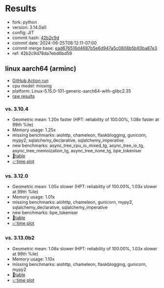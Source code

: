 # Results

- fork: python
- version: 3.14.0a0
- config: JIT
- commit hash: [42b2c9d](https://github.com/python/cpython/commit/42b2c9d)
- commit date: 2024-06-25T08:12:11-07:00
- commit merge base: [ead676516d4687b5e6d947a5c0808b5b93ba87e3](https://github.com/python/cpython/commit/ead676516d4687b5e6d947a5c0808b5b93ba87e3)
- ref: 42b2c9d78da7ebd6bd59

## linux aarch64 (arminc)

- [GitHub Action run](https://github.com/faster-cpython/benchmarking/actions/runs/9671258814)
- cpu model: missing
- platform: Linux-5.15.0-101-generic-aarch64-with-glibc2.35
- [raw results](bm-20240625-arminc-aarch64-python-42b2c9d78da7ebd6bd59-3.14.0a0-42b2c9d.json)

### vs. 3.10.4

- Geometric mean: 1.20x faster (HPT: reliability of 100.00%, 1.08x faster at 99th %ile)
- Memory usage: 1.25x
- missing benchmarks: aiohttp, chameleon, flaskblogging, gunicorn, mypy2, sqlalchemy_declarative, sqlalchemy_imperative
- new benchmarks: async_tree_cpu_io_mixed_tg, async_tree_io_tg, async_tree_memoization_tg, async_tree_none_tg, bpe_tokeniser
- [📄table](bm-20240625-arminc-aarch64-python-42b2c9d78da7ebd6bd59-3.14.0a0-42b2c9d-vs-3.10.4.md)
- [📈time plot](bm-20240625-arminc-aarch64-python-42b2c9d78da7ebd6bd59-3.14.0a0-42b2c9d-vs-3.10.4.svg)

### vs. 3.12.0

- Geometric mean: 1.05x slower (HPT: reliability of 100.00%, 1.03x slower at 99th %ile)
- Memory usage: 1.01x
- missing benchmarks: aiohttp, chameleon, gunicorn, mypy2, sqlalchemy_declarative, sqlalchemy_imperative
- new benchmarks: bpe_tokeniser
- [📄table](bm-20240625-arminc-aarch64-python-42b2c9d78da7ebd6bd59-3.14.0a0-42b2c9d-vs-3.12.0.md)
- [📈time plot](bm-20240625-arminc-aarch64-python-42b2c9d78da7ebd6bd59-3.14.0a0-42b2c9d-vs-3.12.0.svg)

### vs. 3.13.0b2

- Geometric mean: 1.06x slower (HPT: reliability of 100.00%, 1.03x slower at 99th %ile)
- Memory usage: 1.10x
- missing benchmarks: aiohttp, chameleon, flaskblogging, gunicorn, mypy2
- [📄table](bm-20240625-arminc-aarch64-python-42b2c9d78da7ebd6bd59-3.14.0a0-42b2c9d-vs-3.13.0b2.md)
- [📈time plot](bm-20240625-arminc-aarch64-python-42b2c9d78da7ebd6bd59-3.14.0a0-42b2c9d-vs-3.13.0b2.svg)

